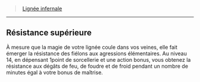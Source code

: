 ﻿---
!GenericItem
Name: Résistance supérieure
Id: sorcerer_infernal_hd.md#résistance-supérieure
ParentLink: sorcerer_infernal_hd.md#lignée-infernale
ParentName: Lignée infernale
NameLevel: 2
Attributes: {}
---
> [Lignée infernale](hd_sorcerer_infernal.md)

---

## Résistance supérieure

À mesure que la magie de votre lignée coule dans vos veines, elle fait émerger la résistance des fiélons aux agressions élémentaires. Au niveau 14, en dépensant 1point de sorcellerie et une action bonus, vous obtenez la résistance aux dégâts de feu, de foudre et de froid pendant un nombre de minutes égal à votre bonus de maîtrise.

